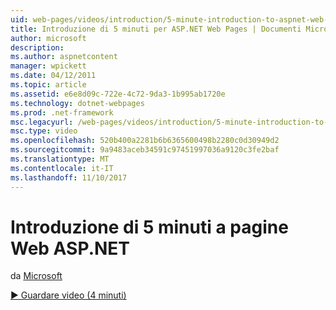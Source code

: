 ```yaml
---
uid: web-pages/videos/introduction/5-minute-introduction-to-aspnet-web-pages
title: Introduzione di 5 minuti per ASP.NET Web Pages | Documenti Microsoft
author: microsoft
description: 
ms.author: aspnetcontent
manager: wpickett
ms.date: 04/12/2011
ms.topic: article
ms.assetid: e6e8d09c-722e-4c72-9da3-1b995ab1720e
ms.technology: dotnet-webpages
ms.prod: .net-framework
msc.legacyurl: /web-pages/videos/introduction/5-minute-introduction-to-aspnet-web-pages
msc.type: video
ms.openlocfilehash: 520b400a2281b6b6365600498b2280c0d30949d2
ms.sourcegitcommit: 9a9483aceb34591c97451997036a9120c3fe2baf
ms.translationtype: MT
ms.contentlocale: it-IT
ms.lasthandoff: 11/10/2017
---
```

<a name="5-minute-introduction-to-aspnet-web-pages"></a>Introduzione di 5 minuti a pagine Web ASP.NET
====================
da [Microsoft](https://github.com/microsoft)

[&#9654; Guardare video (4 minuti)](https://channel9.msdn.com/Blogs/ASP-NET-Site-Videos/5-minute-introduction-to-aspnet-web-pages)
